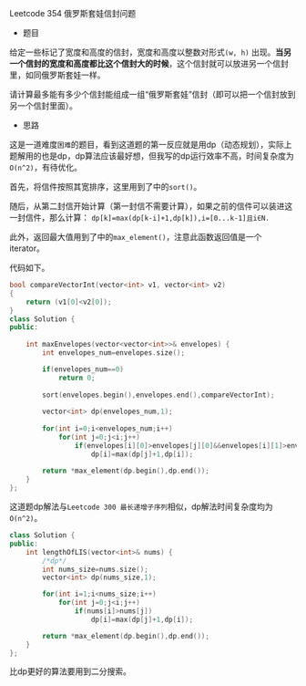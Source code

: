 Leetcode 354 俄罗斯套娃信封问题

- 题目

给定一些标记了宽度和高度的信封，宽度和高度以整数对形式`(w, h)` 出现。**当另一个信封的宽度和高度都比这个信封大的时候**，这个信封就可以放进另一个信封里，如同俄罗斯套娃一样。

请计算最多能有多少个信封能组成一组“俄罗斯套娃”信封（即可以把一个信封放到另一个信封里面）。

- 思路

这是一道难度`困难`的题目，看到这道题的第一反应就是用dp（动态规划），实际上题解用的也是dp，dp算法应该最好想，但我写的dp运行效率不高，时间复杂度为`O(n^2)`，有待优化。

首先，将信件按照其宽排序，这里用到了<algorithm>中的`sort()`。

随后，从第二封信开始计算（第一封信不需要计算），如果之前的信件可以装进这一封信件，那么计算：
`
dp[k]=max(dp[k-i]+1,dp[k]),i=[0...k-1]且i∈N.
`

此外，返回最大值用到了<algorithm>中的`max_element()`，注意此函数返回值是一个iterator。

代码如下。

```c++
bool compareVectorInt(vector<int> v1, vector<int> v2)
{
    return (v1[0]<v2[0]);
}
class Solution {
public:
    
    int maxEnvelopes(vector<vector<int>>& envelopes) {
        int envelopes_num=envelopes.size();

        if(envelopes_num==0) 
            return 0;
        
        sort(envelopes.begin(),envelopes.end(),compareVectorInt);
        
        vector<int> dp(envelopes_num,1);
        
        for(int i=0;i<envelopes_num;i++)
            for(int j=0;j<i;j++)
                if(envelopes[i][0]>envelopes[j][0]&&envelopes[i][1]>envelopes[j][1])
                    dp[i]=max(dp[j]+1,dp[i]);
        
        return *max_element(dp.begin(),dp.end());
    }
};
```

这道题dp解法与`Leetcode 300 最长递增子序列`相似，dp解法时间复杂度均为`O(n^2)`。

```c++
class Solution {
public:
    int lengthOfLIS(vector<int>& nums) {
        /*dp*/
        int nums_size=nums.size();
        vector<int> dp(nums_size,1);

        for(int i=1;i<nums_size;i++)
            for(int j=0;j<i;j++)
                if(nums[i]>nums[j])
                    dp[i]=max(dp[j]+1,dp[i]);

        return *max_element(dp.begin(),dp.end());
    }
};
```

比dp更好的算法要用到二分搜索。
